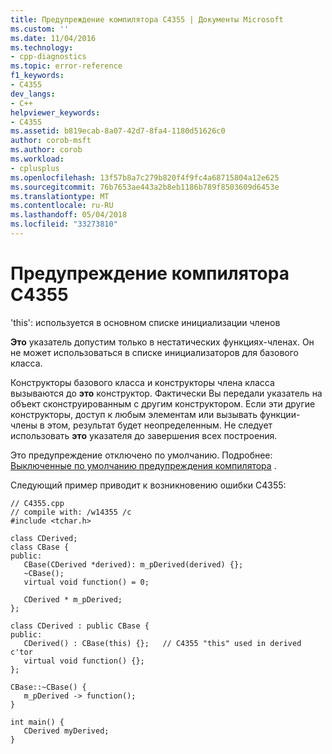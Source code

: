 ```yaml
---
title: Предупреждение компилятора C4355 | Документы Microsoft
ms.custom: ''
ms.date: 11/04/2016
ms.technology:
- cpp-diagnostics
ms.topic: error-reference
f1_keywords:
- C4355
dev_langs:
- C++
helpviewer_keywords:
- C4355
ms.assetid: b819ecab-8a07-42d7-8fa4-1180d51626c0
author: corob-msft
ms.author: corob
ms.workload:
- cplusplus
ms.openlocfilehash: 13f57b8a7c279b820f4f9fc4a68715804a12e625
ms.sourcegitcommit: 76b7653ae443a2b8eb1186b789f8503609d6453e
ms.translationtype: MT
ms.contentlocale: ru-RU
ms.lasthandoff: 05/04/2018
ms.locfileid: "33273810"
---
```

# <a name="compiler-warning-c4355"></a>Предупреждение компилятора C4355
'this': используется в основном списке инициализации членов  
  
 **Это** указатель допустим только в нестатических функциях-членах. Он не может использоваться в списке инициализаторов для базового класса.  
  
 Конструкторы базового класса и конструкторы члена класса вызываются до **это** конструктор. Фактически Вы передали указатель на объект сконструированным с другим конструктором. Если эти другие конструкторы, доступ к любым элементам или вызывать функции-члены в этом, результат будет неопределенным. Не следует использовать **это** указателя до завершения всех построения.  
  
 Это предупреждение отключено по умолчанию. Подробнее: [Выключенные по умолчанию предупреждения компилятора](../../preprocessor/compiler-warnings-that-are-off-by-default.md) .  
  
 Следующий пример приводит к возникновению ошибки C4355:  
  
```  
// C4355.cpp  
// compile with: /w14355 /c  
#include <tchar.h>  
  
class CDerived;  
class CBase {  
public:  
   CBase(CDerived *derived): m_pDerived(derived) {};  
   ~CBase();  
   virtual void function() = 0;  
  
   CDerived * m_pDerived;  
};  
  
class CDerived : public CBase {  
public:  
   CDerived() : CBase(this) {};   // C4355 "this" used in derived c'tor  
   virtual void function() {};  
};  
  
CBase::~CBase() {  
   m_pDerived -> function();  
}  
  
int main() {  
   CDerived myDerived;  
}  
```